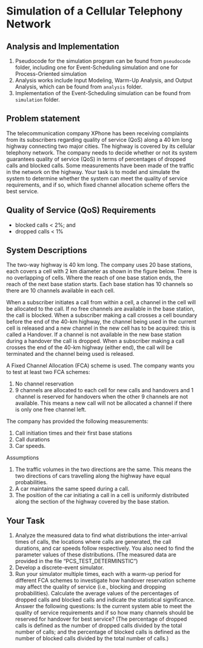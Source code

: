 # Simulation of a Cellular Telephony Network

## Analysis and Implementation
1. Pseudocode for the simulation program can be found from `pseudocode` folder, including one for 
Event-Scheduling simulation and one for Process-Oriented simulation
2. Analysis works include Input Modeling, Warm-Up Analysis, and Output Analysis, which can be found from `analysis` folder.
3. Implementation of the Event-Scheduling simulation can be found from `simulation` folder.

## Problem statement
The telecommunication company XPhone has been receiving complaints from its subscribers
regarding quality of service (QoS) along a 40 km long highway connecting two major cities.
The highway is covered by its cellular telephony network. The company needs to decide
whether or not its system guarantees quality of service (QoS) in terms of percentages of
dropped calls and blocked calls. Some measurements have been made of the traffic in the
network on the highway. Your task is to model and simulate the system to determine
whether the system can meet the quality of service requirements, and if so, which fixed
channel allocation scheme offers the best service.

## Quality of Service (QoS) Requirements
* blocked calls < 2%; and
* dropped calls < 1%

## System Descriptions
The two-way highway is 40 km long. The company uses 20 base stations, each covers a cell
with 2 km diameter as shown in the figure below. There is no overlapping of cells. Where
the reach of one base station ends, the reach of the next base station starts. Each base station
has 10 channels so there are 10 channels available in each cell.

When a subscriber initiates a call from within a cell, a channel in the cell will be allocated to
the call. If no free channels are available in the base station, the call is blocked. When a
subscriber making a call crosses a cell boundary before the end of the 40-km highway, the
channel being used in the current cell is released and a new channel in the new cell has to be
acquired: this is called a Handover. If a channel is not available in the new base station
during a handover the call is dropped. When a subscriber making a call crosses the end of the
40-km highway (either end), the call will be terminated and the channel being used is
released.

A Fixed Channel Allocation (FCA) scheme is used. The company wants you to test at least
two FCA schemes:
1. No channel reservation
2. 9 channels are allocated to each cell for new calls and handovers and 1 channel is
reserved for handovers when the other 9 channels are not available. This means a new
call will not be allocated a channel if there is only one free channel left.

The company has provided the following measurements:
1. Call initiation times and their first base stations
2. Call durations
3. Car speeds.

Assumptions
1. The traffic volumes in the two directions are the same. This means the two directions of
cars travelling along the highway have equal probabilities.
2. A car maintains the same speed during a call.
3. The position of the car initiating a call in a cell is uniformly distributed along the section
of the highway covered by the base station.

## Your Task
1. Analyze the measured data to find what distributions the inter-arrival times of calls, the
locations where calls are generated, the call durations, and car speeds follow
respectively. You also need to find the parameter values of these distributions. (The
measured data are provided in the file “PCS_TEST_DETERMINSTIC”)
2. Develop a discrete-event simulator.
3. Run your simulator multiple times, each with a warm-up period for different FCA
schemes to investigate how handover reservation scheme may affect the quality of
service (i.e., blocking and dropping probabilities). Calculate the average values of the
percentages of dropped calls and blocked calls and indicate the statistical significance.
Answer the following questions: Is the current system able to meet the quality of service
requirements and if so how many channels should be reserved for handover for best
service? (The percentage of dropped calls is defined as the number of dropped calls
divided by the total number of calls; and the percentage of blocked calls is defined as the
number of blocked calls divided by the total number of calls.)
